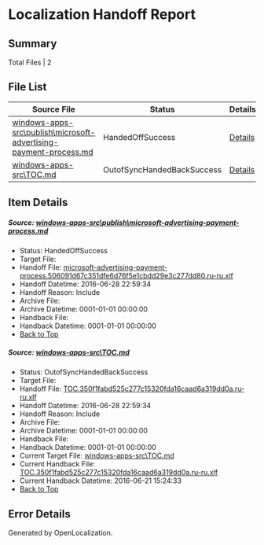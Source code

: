 # <a name='report-top'></a> Localization Handoff Report

## Summary
 Total Files | 2

## File List
 Source File | Status | Details 
 ----------- | ------ | ------- 
 [windows-apps-src\publish\microsoft-advertising-payment-process.md](https://github.com/Microsoft/windows-apps/blob/87b34cd37c7594bb76dbf0f1cd388dbba73ea456/windows-apps-src/publish/microsoft-advertising-payment-process.md) | HandedOffSuccess | [Details](#b265fb5c6d01f083fac16c36f4d1c12e023a62b63623)
 [windows-apps-src\TOC.md](https://github.com/Microsoft/windows-apps/blob/87b34cd37c7594bb76dbf0f1cd388dbba73ea456/windows-apps-src/TOC.md) | OutofSyncHandedBackSuccess | [Details](#6a7cc6d96969e6c5899d4aa209a6456e7b7869813873)

## Item Details
##### <a name='b265fb5c6d01f083fac16c36f4d1c12e023a62b63623'></a> Source: [windows-apps-src\publish\microsoft-advertising-payment-process.md](https://github.com/Microsoft/windows-apps/blob/87b34cd37c7594bb76dbf0f1cd388dbba73ea456/windows-apps-src/publish/microsoft-advertising-payment-process.md)
* Status: HandedOffSuccess
* Target File: 
* Handoff File: [microsoft-advertising-payment-process.506091d67c351dfe6d76f5e1cbdd29e3c277dd80.ru-ru.xlf](https://github.com/Microsoft/WDG.handoff/blob/8d996bef4ba70b797d9b84af96e0912f96cff46c/ol-handoff/Microsoft/windows-apps.ru-ru/master/microsoft-advertising-payment-process.506091d67c351dfe6d76f5e1cbdd29e3c277dd80.ru-ru.xlf)
* Handoff Datetime: 2016-06-28 22:59:34
* Handoff Reason: Include
* Archive File: 
* Archive Datetime: 0001-01-01 00:00:00
* Handback File: 
* Handback Datetime: 0001-01-01 00:00:00
* [Back to Top](#report-top)

##### <a name='6a7cc6d96969e6c5899d4aa209a6456e7b7869813873'></a> Source: [windows-apps-src\TOC.md](https://github.com/Microsoft/windows-apps/blob/87b34cd37c7594bb76dbf0f1cd388dbba73ea456/windows-apps-src/TOC.md)
* Status: OutofSyncHandedBackSuccess
* Target File: 
* Handoff File: [TOC.350f1fabd525c277c15320fda16caad6a319dd0a.ru-ru.xlf](https://github.com/Microsoft/WDG.handoff/blob/8d996bef4ba70b797d9b84af96e0912f96cff46c/ol-handoff/Microsoft/windows-apps.ru-ru/master/TOC.350f1fabd525c277c15320fda16caad6a319dd0a.ru-ru.xlf)
* Handoff Datetime: 2016-06-28 22:59:34
* Handoff Reason: Include
* Archive File: 
* Archive Datetime: 0001-01-01 00:00:00
* Handback File: 
* Handback Datetime: 0001-01-01 00:00:00
* Current Target File: [windows-apps-src\TOC.md](https://github.com/Microsoft/windows-apps.ru-ru/blob/c55442b4d68e260646604f2e331fd9bdb8ce2994/windows-apps-src/TOC.md)
* Current Handback File: [TOC.350f1fabd525c277c15320fda16caad6a319dd0a.ru-ru.xlf](https://github.com/Microsoft/WDG.handback/blob/2823a9cf6c480ea47363c388cefddf008988dcd6/ol-handback/Microsoft/windows-apps.ru-ru/master/TOC.350f1fabd525c277c15320fda16caad6a319dd0a.ru-ru.xlf)
* Current Handback Datetime: 2016-06-21 15:24:33
* [Back to Top](#report-top)


## Error Details

Generated by OpenLocalization.
